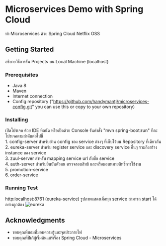 # Microservices Demo with Spring Cloud
ทำ Microservices ด้วย Spring Cloud Netflix OSS

## Getting Started
อธิบายวิธีการรัน Projects บน Local Machine (localhost)

### Prerequisites
* Java 8
* Maven
* Internet connection
* Config repository ("https://github.com/handymantj/microservices-config.git" you can use this or copy to your own repository)

### Installing
เปิดโปรเจค ด้วย IDE ที่ถนัด หรือเปิดด้วย Console รันคำสั่ง "mvn spring-boot:run" ทีละโปรเจคตามลำดับต่อไปนี้ <br />
	1. config-server สำหรับอ่าน config ของ service ต่างๆ ที่เก็บไว้บน Repository ที่เดียวกัน <br />
	2. eureka-server สำหรับ register service และ discovery service อื่นๆ รวมถึงสร้าง instance ของ service<br />
	3. zuul-server สำหรับ mapping service url กับชื่อ service <br />
	4. auth-server สำหรับยืนยันตัวตน ตรวจสอบสิทธิ และหรือมอบหมายสิทธิ์การใช้งาน <br />
	5. promotion-service <br />
	6. order-service <br />

### Running Test
http:localhost:8761
(eureka-service) รูปภาพแสดงเมื่อทุก service สามารถ start ได้อย่างถูกต้อง
![eureka](https://user-images.githubusercontent.com/29037349/50541167-58a8b580-0bd2-11e9-8f69-e273f7e8c97c.png)

## Acknowledgments
*	ขอบคุณพี่บอมที่มอบความรู้และจุดประกายไฟ
* 	ขอบคุณพี่ปิเก้ผู้เริ่มต้นแชร์เรื่อง Spring Cloud - Microservices





